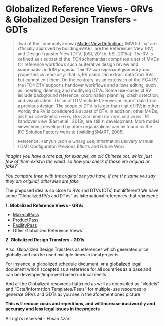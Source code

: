 # Globalized Reference Views - GRVs &amp; Globalized Design Transfers - GDTs

> Two of the commonly known [Model View Definitions](https://technical.buildingsmart.org/standards/mvd/) (MVDs) that are officially approved by buildingSMART are the References View (RV) and Design Transfer View (DTV) (bSI, 2015b, bSI, 2015a). The RV is defined as a subset of the IFC4 schema that comprises a set of MVDs for reference workflows such as iterative design review and coordination in BIM projects. The RV can represent geometry and properties as read-only: that is, RV users can extract data from RVs, but cannot edit them. On the contrary, as an extension of the IFC4 RV, the IFC4 DTV supports handover workflows and allows editing, such as inserting, deleting, and modifying DTVs. Some use-cases of RV include background reference, coordination planning, clash detection, and visualization. Those of DTV include takeover or import data from a previous design. The scope of DTV is larger than that of RV; in other words, the RV is considered a subset of DTV. In addition, other MVDs, such as coordination view, structural analysis view, and basic FM handover view (East et al., 2013), are still in development. More model views being developed by other organizations can be found on the IFC Solution Factory website (buildingSMART, 2005).
>
> Reference: Kahyun Jeon & Ghang Lee, Information Delivery Manual (IDM) Configurator: Previous Efforts and Future Work


_Imagine you have a rare pot, for example, an old Chinese pot, which just few of them exist in the world, so how you check if those are original or fake?``_

_You compare them with the original one you have, if are the same you say they are original, otherwise are fake_


The proposed idea is so close to RVs and DTVs (DTs) but different! We have some “Globalized RVs and DTVs” as international references that represent:

**1. Globalized Reference Views - GRVs**

* [MaterialPass](https://github.com/IfcXtreme/MaterialPass)
* [ProductPass](https://github.com/IfcXtreme/ProductPass)
* [FacilityPass](https://github.com/IfcXtreme/FacilityPass)
* Other Globalized Reference Views


**2. Globalized Design Transfers - GDTs**

Also, Globalized Design Transfers as references which generated once globally and can be used multiple times in local projects

For instance, a globalized schedule document, or a globalized legal document which accepted as a reference for all countries as a base and can be developed/improved based on local needs

And all the Globalized resources flattened as well as decoupled as “Models” and “Data/Information Templates/Psets” for multiple-use resources to generate GRVs and GDTs as you see in the aforementioned picture

**This will reduce costs and repetitions, and will increase trustworthy and accuracy and less legal issues in the projects**

All rights reserved - Ehsan Azari
